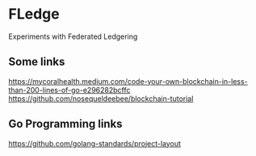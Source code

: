 # FLedge
Experiments with Federated Ledgering

## Some links
https://mycoralhealth.medium.com/code-your-own-blockchain-in-less-than-200-lines-of-go-e296282bcffc
https://github.com/nosequeldeebee/blockchain-tutorial

## Go Programming links
https://github.com/golang-standards/project-layout
